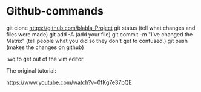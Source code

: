 # Github-commands

git clone https://github.com/blabla_Project
git status (tell what changes and files were made)
git add -A (add your file)
git commit -m "I've changed the Matrix" (tell people what you did so they don't get to confused.)
git push (makes the changes on github)


:wq to get out of the vim editor

The original tutorial:

https://www.youtube.com/watch?v=0fKg7e37bQE
